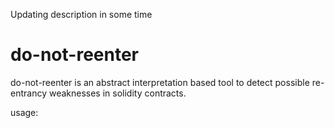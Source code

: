Updating description in some time

# do-not-reenter
do-not-reenter is an abstract interpretation based tool to detect possible re-entrancy weaknesses in solidity contracts.

usage:



